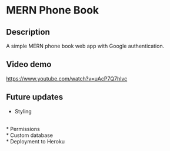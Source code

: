 # MERN Phone Book
## Description
A simple MERN phone book web app with Google authentication.

## Video demo
https://www.youtube.com/watch?v=uAcP7Q7hlvc

## Future updates
* Styling
<br>
* Permissions
<br>
* Custom database
<br>
* Deployment to Heroku